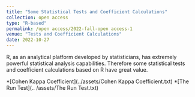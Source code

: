 ```yaml
---
title: "Some Statistical Tests and Coefficient Calculations"
collection: open access
type: "R-based"
permalink: /open access/2022-fall-open access-1
venue: "Tests and Coefficient Calculations"
date: 2022-10-27
---
```


R, as an analytical platform developed by statisticians, has extremely powerful statistical analysis capabilities. Therefore some statistical tests and coefficient calculations based on R have great value.

*[Cohen Kappa Coefficient](../assets/Cohen Kappa Coefficient.txt)
*[The Run Test](.. /assets/The Run Test.txt)



